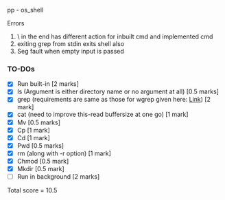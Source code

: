 pp - os_shell

Errors
1. \ in the end has different action for inbuilt cmd and implemented cmd
2. exiting grep from stdin exits shell also
3. Seg fault when empty input is passed

### TO-DOs
- [x] Run built-in [2 marks]
- [x] ls (Argument is either directory name or no argument at all) [0.5 marks] 
- [x] grep (requirements are same as those for wgrep given here: [Link](https://github.com/remzi-arpacidusseau/ostep-projects/tree/master/initial-utilities)) [2 mark]
- [x] cat (need to improve this-read buffersize at one go) [1 mark]
- [x] Mv [0.5 marks]
- [x] Cp [1 mark]
- [x] Cd [1 mark]
- [x] Pwd [0.5 marks]
- [x] rm (along with -r option) [1 mark]
- [x] Chmod [0.5 mark]
- [x] Mkdir [0.5 mark]
- [ ] Run in background [2 marks]

Total score = 10.5